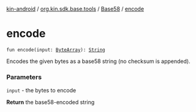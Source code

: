 [kin-android](../../index.md) / [org.kin.sdk.base.tools](../index.md) / [Base58](index.md) / [encode](./encode.md)

# encode

`fun encode(input: `[`ByteArray`](https://kotlinlang.org/api/latest/jvm/stdlib/kotlin/-byte-array/index.html)`): `[`String`](https://kotlinlang.org/api/latest/jvm/stdlib/kotlin/-string/index.html)

Encodes the given bytes as a base58 string (no checksum is appended).

### Parameters

`input` - the bytes to encode

**Return**
the base58-encoded string

